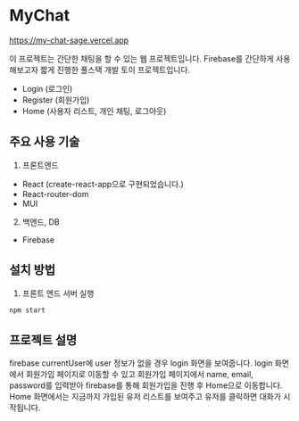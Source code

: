 # MyChat

https://my-chat-sage.vercel.app

이 프로젝트는 간단한 채팅을 할 수 있는 웹 프로젝트입니다. Firebase를 간단하게 사용해보고자 짧게 진행한 풀스택 개발 토이 프로젝트입니다.

-   Login (로그인)
-   Register (회원가입)
-   Home (사용자 리스트, 개인 채팅, 로그아웃)

## 주요 사용 기술

1. 프론트엔드

-   React (create-react-app으로 구현되었습니다.)
-   React-router-dom
-   MUI

2. 백엔드, DB

-   Firebase

## 설치 방법

1. 프론트 엔드 서버 실행

```bash
npm start
```

## 프로젝트 설명

firebase currentUser에 user 정보가 없을 경우 login 화면을 보여줍니다.
login 화면에서 회원가입 페이지로 이동할 수 있고 회원가입 페이지에서 name, email, password를 입력받아 firebase를 통해 회원가입을 진행 후 Home으로 이동합니다.
Home 화면에서는 지금까지 가입된 유저 리스트를 보여주고 유저를 클릭하면 대화가 시작됩니다.
